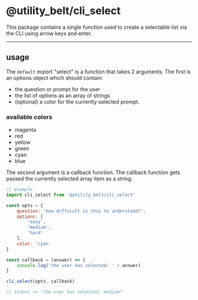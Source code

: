# @utility_belt/cli_select

This package contains a single function used to create a selectable list via the CLI using arrow keys and enter. 

---
## usage
The `default` export "select" is a function that takes 2 arguments. The first is an options object which should contain:

- the question or prompt for the user
- the list of options as an array of strings
- (optional) a color for the currently selected prompt.

### available colors
  - magenta
  - red
  - yellow
  - green 
  - cyan
  - blue

The second argument is a callback function.
The callback function gets passed the currently selected array item as a string.

```Javascript
// example
import cli_select from '@utility_belt/cli_select'

const opts = {
    question: 'how difficult is this to understand?',
    options: [
        'easy',
        'medium',
        'hard'
    ],
    color: 'cyan'
}

const callback = (answer) => {
    console.log('the user has selected: ' + answer)
}

cli_select(opts, callback)

// stdout >> "the user has selected: medium"
```